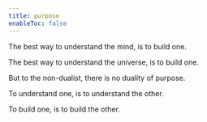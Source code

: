 ```yaml
---
title: purpose
enableToc: false
---
```

The best way to understand the mind, is to build one.

The best way to understand the universe, is to build one.

But to the non-dualist, there is no duality of purpose.

To understand one, is to understand the other.

To build one, is to build the other.


 


